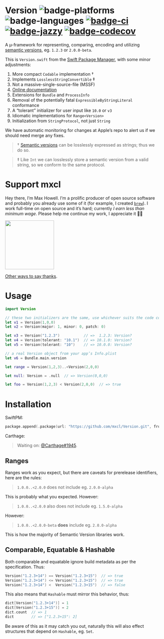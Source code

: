 # Version ![badge-platforms][] ![badge-languages][] [![badge-ci][]][ci] [![badge-jazzy][]][docs] [![badge-codecov][]][codecov]

A µ-framework for representing, comparing, encoding and utilizing
[semantic versions][semver], eg. `1.2.3` or `2.0.0-beta`.

This is `Version.swift` from the [Swift Package Manager], with some minor
adjustments:

1. More compact `Codable` implementation †
2. Implements `LosslessStringConvertible` ‡
3. Not a massive-single-source-file (MSSF)
4. [Online documentation][docs]
5. Extensions for `Bundle` and `ProcessInfo`
6. Removal of the potentially fatal `ExpressibleByStringLiteral` conformance
7. A “tolerant” initializer for user input like `10.0` or `v3`
8. Idiomatic implementations for `Range<Version>`
9. Initialization from `StringProtocol`, not just `String`

We have automatic monitoring for changes at Apple’s repo to alert us if we
should need merge any fixes.

> † [Semantic versions][semver] can be losslessly expressed as strings; thus we
> do so.

> ‡ Like `Int` we can losslessly store a semantic version from a valid string,
> so we conform to the same protocol.

[semver]: https://semver.org
[docs]: https://mxcl.dev/Version/Structs/Version.html
[badge-platforms]: https://img.shields.io/badge/platforms-macOS%20%7C%20Linux%20%7C%20iOS%20%7C%20tvOS%20%7C%20watchOS-lightgrey.svg
[badge-languages]: https://img.shields.io/badge/swift-4.2%20%7C%205.0%20%7C%205.1%20%7C%205.2%20%7C%205.3-orange.svg
[badge-jazzy]: https://raw.githubusercontent.com/mxcl/Version/gh-pages/badge.svg?sanitize=true
[badge-codecov]: https://codecov.io/gh/mxcl/Version/branch/master/graph/badge.svg
[badge-ci]: https://github.com/mxcl/Version/workflows/checks/badge.svg
[ci]: https://github.com/mxcl/Version/actions
[codecov]: https://codecov.io/gh/mxcl/Version
[Swift Package Manager]: https://github.com/apple/swift-package-manager/blob/master/Sources/SPMUtility/Version.swift

# Support mxcl

Hey there, I’m Max Howell. I’m a prolific producer of open source software and
probably you already use some of it (for example, I created [`brew`]). I work
full-time on open source and it’s hard; currently *I earn less than minimum
wage*. Please help me continue my work, I appreciate it 🙏🏻

<a href="https://www.patreon.com/mxcl">
	<img src="https://c5.patreon.com/external/logo/become_a_patron_button@2x.png" width="160">
</a>

[Other ways to say thanks](http://mxcl.dev/#donate).

[`brew`]: https://brew.sh

# Usage

```swift
import Version

// these two initializers are the same, use whichever suits the code context
let v1 = Version(1,0,0)
let v2 = Version(major: 1, minor: 0, patch: 0)

let v3 = Version("1.2.3")           // =>  1.2.3: Version?
let v4 = Version(tolerant: "10.1")  // => 10.1.0: Version?
let v5 = Version(tolerant: "10")    // => 10.0.0: Version?

// a real Version object from your app’s Info.plist
let v6 = Bundle.main.version

let range = Version(1,2,3)..<Version(2,0,0)

let null: Version = .null  // => Version(0,0,0)

let foo = Version(1,2,3) < Version(2,0,0)  // => true
```

# Installation

SwiftPM:

```swift
package.append(.package(url: "https://github.com/mxcl/Version.git", from: "2.0.0"))
```

Carthage:

> Waiting on: [@Carthage#1945](https://github.com/Carthage/Carthage/pull/1945).

## Ranges

Ranges work as you expect, but there are caveats for prerelease identifiers,
here are the rules:

>  `1.0.0..<2.0.0` does not include eg. `2.0.0-alpha`

This is probably what you expected. However:

> `1.0.0..<2.0.0` also does not include eg. `1.5.0-alpha`

However:

> `1.0.0..<2.0.0-beta` **does** include eg. `2.0.0-alpha`

This is how the majority of Semantic Version libraries work.

## Comparable, Equatable & Hashable

Both comparable and equatable ignore build metadata as per the specification. Thus:

```swift
Version("1.2.3+14") == Version("1.2.3+15")  // => true
Version("1.2.3+14") <= Version("1.2.3+15")  // => true
Version("1.2.3+14") <  Version("1.2.3+15")  // => false
```

This also means that `Hashable` must mirror this behavior, thus:

```swift
dict[Version("1.2.3+14")] = 1
dict[Version("1.2.3+15")] = 2
dict.count  // => 1
dict        // => ["1.2.3+15": 2]
```

Be aware of this as it may catch you out, naturally this will also effect structures
that depend on `Hashable`, eg. `Set`.
